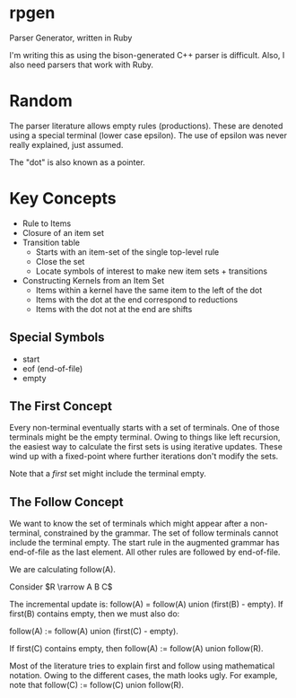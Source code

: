 # rpgen
Parser Generator, written in Ruby

I'm writing this as using the bison-generated C++ parser is difficult.
Also, I also need parsers that work with Ruby.

# Random

The parser literature allows empty rules (productions).  These are
denoted using a special terminal (lower case epsilon).  The use of
epsilon was never really explained, just assumed.

The "dot" is also known as a pointer.

# Key Concepts

* Rule to Items
* Closure of an item set
* Transition table
  * Starts with an item-set of the single top-level rule
  * Close the set
  * Locate symbols of interest to make new item sets + transitions
* Constructing Kernels from an Item Set
  * Items within a kernel have the same item to the left of the dot
  * Items with the dot at the end correspond to reductions
  * Items with the dot not at the end are shifts

## Special Symbols

* start
* eof (end-of-file)
* empty

## The First Concept

Every non-terminal eventually starts with a set of terminals.  One of
those terminals might be the empty terminal.  Owing to things like
left recursion, the easiest way to calculate the first sets is using
iterative updates.  These wind up with a fixed-point where further
iterations don't modify the sets.

Note that a *first* set might include the terminal empty.

## The Follow Concept

We want to know the set of terminals which might appear after a
non-terminal, constrained by the grammar.  The set of follow terminals
cannot include the terminal empty.  The start rule in the augmented
grammar has end-of-file as the last element.  All other rules are
followed by end-of-file.

We are calculating follow(A).

Consider $R \rarrow A B C$

The incremental update is: follow(A) = follow(A) union (first(B) -
empty).  If first(B) contains empty, then we must also do:

follow(A) := follow(A) union (first(C) - empty).

If first(C) contains empty, then follow(A) := follow(A) union follow(R).

Most of the literature tries to explain first and follow using
mathematical notation.  Owing to the different cases, the math looks
ugly.  For example, note that follow(C) := follow(C) union follow(R).
